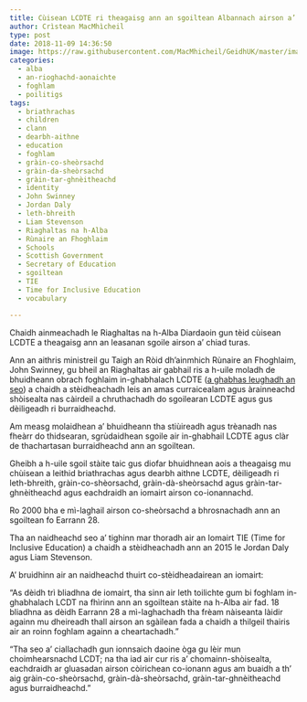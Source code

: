 ```yaml
---
title: Cùisean LCDTE ri theagaisg ann an sgoiltean Albannach airson a’ chiad turas
author: Crìstean MacMhìcheil
type: post
date: 2018-11-09 14:36:50
image: https://raw.githubusercontent.com/MacMhicheil/GeidhUK/master/images/.jpg
categories:
  - alba
  - an-rioghachd-aonaichte
  - foghlam
  - poilitigs
tags:
  - briathrachas
  - children
  - clann
  - dearbh-aithne
  - education
  - foghlam
  - gràin-co-sheòrsachd
  - gràin-da-sheòrsachd
  - gràin-tar-ghnèitheachd
  - identity
  - John Swinney
  - Jordan Daly
  - leth-bhreith
  - Liam Stevenson
  - Riaghaltas na h-Alba
  - Rùnaire an Fhoghlaim
  - Schools
  - Scottish Government
  - Secretary of Education
  - sgoiltean
  - TIE
  - Time for Inclusive Education
  - vocabulary

---
```

Chaidh ainmeachadh le Riaghaltas na h-Alba Diardaoin gun tèid cùisean LCDTE a theagaisg ann an leasanan sgoile airson a&#8217; chiad turas.

<!--more-->

Ann an aithris ministreil gu Taigh an Ròid dh&#8217;ainmhich Rùnaire an Fhoghlaim, John Swinney, gu bheil an Riaghaltas air gabhail ris a h-uile moladh de bhuidheann obrach foghlaim in-ghabhalach LCDTE ([a ghabhas leughadh an seo][1]) a chaidh a stèidheachadh leis an amas curraicealam agus àrainneachd shòisealta nas càirdeil a chruthachadh do sgoilearan LCDTE agus gus dèiligeadh ri burraidheachd.

Am measg molaidhean a&#8217; bhuidheann tha stiùireadh agus trèanadh nas fheàrr do thidsearan, sgrùdaidhean sgoile air in-ghabhail LCDTE agus clàr de thachartasan burraidheachd ann an sgoiltean.

Gheibh a h-uile sgoil stàite taic gus diofar bhuidhnean aois a theagaisg mu chùisean a leithid briathrachas agus dearbh aithne LCDTE, dèiligeadh ri leth-bhreith, gràin-co-shèorsachd, gràin-dà-sheòrsachd agus gràin-tar-ghnèitheachd agus eachdraidh an iomairt airson co-ionannachd.

Ro 2000 bha e mì-laghail airson co-sheòrsachd a bhrosnachadh ann an sgoiltean fo Earrann 28.

Tha an naidheachd seo a&#8217; tighinn mar thoradh air an Iomairt TIE (Time for Inclusive Education) a chaidh a stèidheachadh ann an 2015 le Jordan Daly agus Liam Stevenson.

A&#8217; bruidhinn air an naidheachd thuirt co-stèidheadairean an iomairt:

&#8220;As dèidh trì bliadhna de iomairt, tha sinn air leth toilichte gum bi foghlam in-ghabhalach LCDT na fhìrinn ann an sgoiltean stàite na h-Alba air fad. 18 bliadhna as dèidh Earrann 28 a mì-laghachadh tha frèam nàiseanta làidir againn mu dheireadh thall airson an sgàilean fada a chaidh a thilgeil thairis air an roinn foghlam againn a cheartachadh.&#8221;

&#8220;Tha seo a&#8217; ciallachadh gun ionnsaich daoine òga gu lèir mun choimhearsnachd LCDT; na tha iad air cur ris a&#8217; chomainn-shòisealta, eachdraidh ar gluasadan airson còirichean co-ionann agus am buaidh a th&#8217; aig gràin-co-sheòrsachd, gràin-dà-sheòrsachd, gràin-tar-ghnèitheachd agus burraidheachd.&#8221;

 [1]: https://www2.gov.scot/Resource/0054/00542171.pdf
